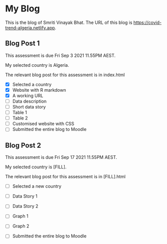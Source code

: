 # My Blog


This is the blog of Smriti Vinayak Bhat.
The URL of this blog is https://covid-trend-algeria.netlify.app.

## Blog Post 1

This assessment is due Fri Sep 3 2021 11.55PM AEST.

My selected country is Algeria.

The relevant blog post for this assessment is in index.html

- [x] Selected a country
- [x] Website with R markdown 
- [x] A working URL
- [ ] Data description
- [ ] Short data story
- [ ] Table 1
- [ ] Table 2
- [ ] Customised website with CSS
- [ ] Submitted the entire blog to Moodle

## Blog Post 2

This assessment is due Fri Sep 17 2021 11.55PM AEST.

My selected country is [FILL].

The relevant blog post for this assessment is in [FILL].html

- [ ] Selected a new country
- [ ] Data Story 1
- [ ] Data Story 2
- [ ] Graph 1
- [ ] Graph 2
- [ ] Submitted the entire blog to Moodle

